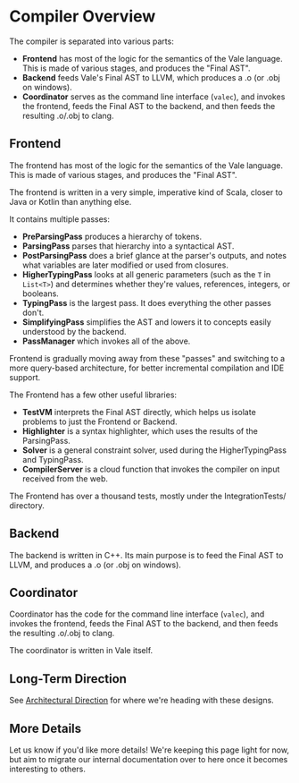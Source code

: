 # Compiler Overview

The compiler is separated into various parts:

 * **Frontend** has most of the logic for the semantics of the Vale language. This is made of various stages, and produces the "Final AST".
 * **Backend** feeds Vale's Final AST to LLVM, which produces a .o (or .obj on windows).
 * **Coordinator** serves as the command line interface (`valec`), and invokes the frontend, feeds the Final AST to the backend, and then feeds the resulting .o/.obj to clang.


## Frontend

The frontend has most of the logic for the semantics of the Vale language. This is made of various stages, and produces the "Final AST".

The frontend is written in a very simple, imperative kind of Scala, closer to Java or Kotlin than anything else.

It contains multiple passes:

 * **PreParsingPass** produces a hierarchy of tokens.
 * **ParsingPass** parses that hierarchy into a syntactical AST.
 * **PostParsingPass** does a brief glance at the parser's outputs, and notes what variables are later modified or used from closures.
 * **HigherTypingPass** looks at all generic parameters (such as the `T` in `List<T>`) and determines whether they're values, references, integers, or booleans.
 * **TypingPass** is the largest pass. It does everything the other passes don't.
 * **SimplifyingPass** simplifies the AST and lowers it to concepts easily understood by the backend.
 * **PassManager** which invokes all of the above.


Frontend is gradually moving away from these "passes" and switching to a more query-based architecture, for better incremental compilation and IDE support.


The Frontend has a few other useful libraries:

 * **TestVM** interprets the Final AST directly, which helps us isolate problems to just the Frontend or Backend.
 * **Highlighter** is a syntax highlighter, which uses the results of the ParsingPass.
 * **Solver** is a general constraint solver, used during the HigherTypingPass and TypingPass.
 * **CompilerServer** is a cloud function that invokes the compiler on input received from the web.


The Frontend has over a thousand tests, mostly under the IntegrationTests/ directory.


## Backend

The backend is written in C++. Its main purpose is to feed the Final AST to LLVM, and produces a .o (or .obj on windows).


## Coordinator

Coordinator has the code for the command line interface (`valec`), and invokes the frontend, feeds the Final AST to the backend, and then feeds the resulting .o/.obj to clang.

The coordinator is written in Vale itself.


## Long-Term Direction

See [Architectural Direction](/architectural-direction.md) for where we're heading with these designs.


## More Details

Let us know if you'd like more details! We're keeping this page light for now, but aim to migrate our internal documentation over to here once it becomes interesting to others.

